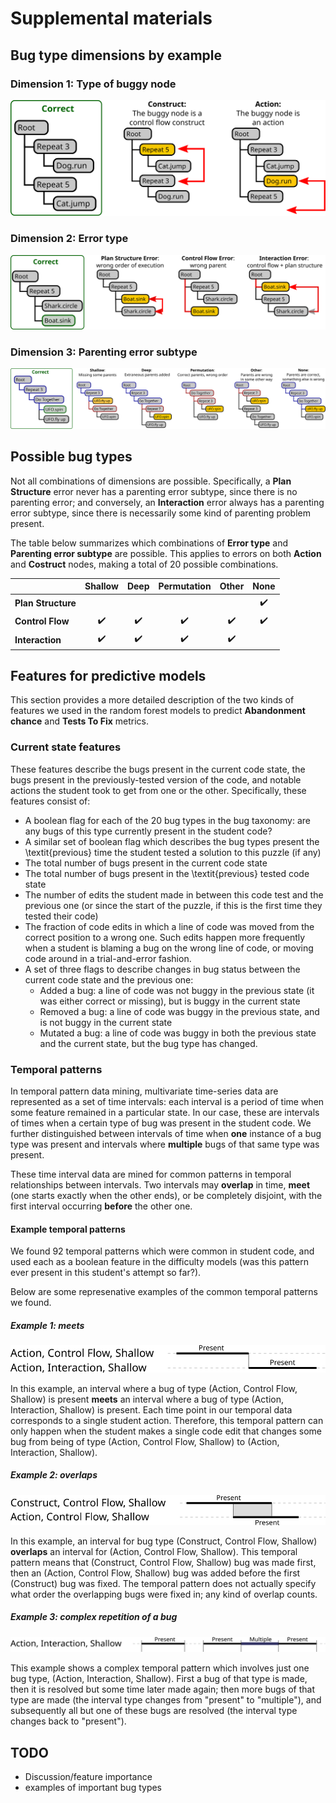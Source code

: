 # Supplemental materials

## Bug type dimensions by example

### Dimension 1: Type of buggy node
![](nodetypes.svg)

### Dimension 2: Error type
![](errors.svg)

### Dimension 3: Parenting error subtype
![](parenting.svg)


## Possible bug types

Not all combinations of dimensions are possible. Specifically, a **Plan Structure** error never has a parenting error subtype, since there is no parenting error; and conversely, an **Interaction** error always has a parenting error subtype, since there is necessarily some kind of parenting problem present.

The table below summarizes which combinations of **Error type** and **Parenting error subtype** are possible. This applies to errors on both **Action** and **Costruct** nodes, making a total of 20 possible combinations.

|  | Shallow | Deep | Permutation | Other | None |
|--|:-------:|:----:|:-----------:|:-----:|:----:|
| **Plan Structure** | | | | | :heavy_check_mark: |
| **Control Flow** | :heavy_check_mark: | :heavy_check_mark: | :heavy_check_mark: | :heavy_check_mark: | :heavy_check_mark: |
| **Interaction** | :heavy_check_mark: | :heavy_check_mark: | :heavy_check_mark: | :heavy_check_mark: | |

## Features for predictive models

This section provides a more detailed description of the two kinds of features we used in the random forest models to predict **Abandonment chance** and **Tests To Fix** metrics. 

### Current state features

These features describe the bugs present in the current code state, the bugs present in the previously-tested version of the code, and notable actions the student took to get from one or the other. Specifically, these features consist of:
-  A boolean flag for each of the 20 bug types in the bug taxonomy: are any bugs of this type currently present in the student code?
- A similar set of boolean flag which describes the bug types present the \textit{previous} time the student tested a solution to this puzzle (if any)
- The total number of bugs present in the current code state
- The total number of bugs present in the \textit{previous} tested code state
- The number of edits the student made in between this code test and the previous one (or since the start of the puzzle, if this is the first time they tested their code)
- The fraction of code edits in which a line of code was moved from the correct position to a wrong one. Such edits happen more frequently when a student is blaming a bug on the wrong line of code, or moving code around in a trial-and-error fashion.
- A set of three flags to describe changes in bug status between the current code state and the previous one:
  - Added a bug: a line of code was not buggy in the previous state (it was either correct or missing), but is buggy in the current state
  - Removed a bug: a line of code was buggy in the previous state, and is not buggy in the current state
  - Mutated a bug: a line of code was buggy in both the previous state and the current state, but the bug type has changed.

### Temporal patterns

In temporal pattern data mining, 
multivariate time-series data are represented as a set of time intervals: each interval is a period of time when some feature remained in a particular state. In our case, these are intervals of times when a certain type of bug was present in the student code. We further distinguished between intervals of time when **one** instance of a bug type was present and intervals where **multiple** bugs of that same type was present.  

These time interval data are mined for common patterns in temporal relationships between intervals. Two intervals may **overlap** in time, **meet** (one starts exactly when the other ends), or be completely disjoint, with the first interval occurring **before** the other one.

#### Example temporal patterns
We found 92 temporal patterns which were common in student code, and used each as a boolean feature in the difficulty models (was this pattern ever present in this student's attempt so far?).

Below are some represenative examples of the common temporal patterns we found.

##### Example 1: meets

![](temporal-meets.svg)

In this example, an interval where a bug of type (Action, Control Flow, Shallow) is present **meets** an interval where a bug of type (Action, Interaction, Shallow) is present. Each time point in our temporal data corresponds to a single student action. Therefore, this temporal pattern can only happen when the student makes a single code edit that changes some bug from being of type (Action, Control Flow, Shallow) to (Action, Interaction, Shallow).


##### Example 2: overlaps

![](temporal-overlaps.svg)

In this example, an interval for bug type (Construct, Control Flow, Shallow) **overlaps** an interval for (Action, Control Flow, Shallow). This temporal pattern means that (Construct, Control Flow, Shallow) bug was made first, then an (Action, Control Flow, Shallow) bug was added before the first (Construct) bug was fixed. The temporal pattern does not actually specify what order the overlapping bugs were fixed in; any kind of overlap counts.

##### Example 3: complex repetition of a bug

![](temporal-before-meets.svg)

This example shows a complex temporal pattern which involves just one bug type, (Action, Interaction, Shallow). First a bug of that type is made, then it is resolved but some time later made again; then more bugs of that type are made (the interval type changes from "present" to "multiple"), and subsequently all but one of these bugs are resolved (the interval type changes back to "present").

## TODO

- Discussion/feature importance
- examples of important bug types
